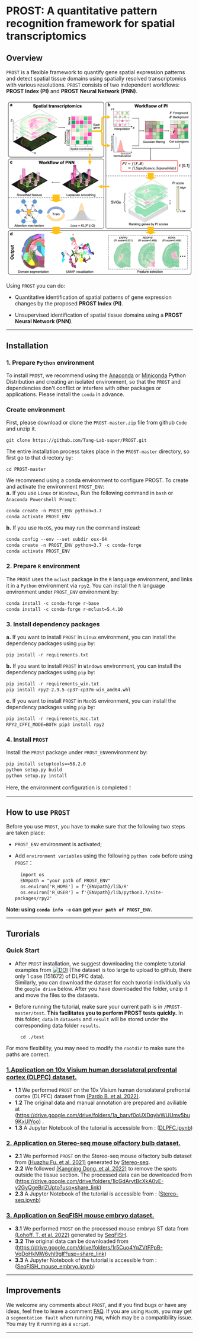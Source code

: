 # PROST: A quantitative pattern recognition framework for spatial transcriptomics 
## Overview
`PROST` is a flexible framework to quantify gene spatial expression patterns and detect spatial tissue domains using spatially resolved transcriptomics with various resolutions. `PROST` consists of two independent workflows: **PROST Index (PI)** and **PROST Neural Network (PNN)**. 


![figure1](./docs/imgs/figure/figure1.png)

Using `PROST` you can do:
* Quantitative identification of spatial patterns of gene expression changes by the proposed **PROST Index (PI)**.

* Unsupervised identification of spatial tissue domains using a **PROST Neural Network (PNN)**. 
---

## Installation
### 1. Prepare `Python` environment
To install `PROST`, we recommend using the [Anaconda](https://anaconda.org/) or [Miniconda](https://docs.conda.io/en/latest/miniconda.html) Python Distribution and creating an isolated environment, so that the `PROST` and dependencies don't conflict or interfere with other packages or applications. Please install the `conda` in advance. 


### Create environment 
First, please download or clone the `PROST-master.zip` file from github `Code` and unzip it. 

    git clone https://github.com/Tang-Lab-super/PROST.git

The entire installation process takes place in the `PROST-master` directory, so first go to that directory by:
   
    cd PROST-master

We recommend using a conda environment to configure PROST. To create and activate the environment `PROST_ENV`:  
**a.** If you use `Linux` or `Windows`, Run the following command in `bash` or `Anaconda Powershell Prompt`:

    conda create -n PROST_ENV python=3.7
    conda activate PROST_ENV

**b.** If you use `MacOS`, you may run the command instead:

    conda config --env --set subdir osx-64
    conda create -n PROST_ENV python=3.7 -c conda-forge
    conda activate PROST_ENV

### 2. Prepare `R` environment
The `PROST` uses the `mclust` package in the `R` language environment, and links it in a `Python` environment via `rpy2`. You can install the `R` language environment under `PROST_ENV` environment by:

    conda install -c conda-forge r-base
    conda install -c conda-forge r-mclust=5.4.10


### 3. Install dependency packages 
**a.** If you want to install `PROST` in `Linux` environment, you can install the dependency packages using `pip` by:
   
    pip install -r requirements.txt

**b.** If you want to install `PROST` in `Windows` environment, you can install the dependency packages using `pip` by:

    pip install -r requirements_win.txt
    pip install rpy2-2.9.5-cp37-cp37m-win_amd64.whl

**c.** If you want to install `PROST` in `MacOS` environment, you can install the dependency packages using `pip` by:
    
    pip install -r requirements_mac.txt
    RPY2_CFFI_MODE=BOTH pip3 install rpy2

### 4. Install `PROST`
Install the `PROST` package under `PROST_ENV`environment by:

    pip install setuptools==58.2.0
    python setup.py build
    python setup.py install

Here, the environment configuration is completed！

---

## How to use `PROST`
Before you use `PROST`, you have to make sure that the following two steps are taken place:  
* `PROST_ENV` environment is activated; 
* Add `environment variables` using the following `python code` before using `PROST`：

        import os
        ENVpath = "your path of PROST_ENV"  
        os.environ['R_HOME'] = f'{ENVpath}/lib/R'
        os.environ['R_USER'] = f'{ENVpath}/lib/python3.7/site-packages/rpy2'

**Note: using `conda info -e` can get `your path of PROST_ENV`.**

---

## Turorials
### Quick Start
* After `PROST` installation, we suggest downloading the complete tutorial examples from [![DOI](https://zenodo.org/badge/DOI/10.5281/zenodo.7827565.svg)](https://doi.org/10.5281/zenodo.7827565) (The dataset is too large to upload to github, there only 1 case (151672) of DLPFC data).   
Similarly, you can download the dataset for each turorial individually via the `google drive` below. After you have downloaded the folder, unzip it and move the files to the datasets.

* Before running the tutorial, make sure your current path is in `/PROST-master/test`. **This facilitates you to perform PROST tests quickly.** In this folder, `data` in `datasets` and `result` will be stored under the corresponding data folder `results`. 

        cd ./test

For more flexibility, you may need to modify the `rootdir` to make sure the paths are correct.

### [1.Application on 10x Visium human dorsolateral prefrontal cortex (DLPFC) dataset.](./docs/tutorials/DLPFC.md "In this vignette, we analyzed tissue section from the human dorsolateral prefrontal cortex (DLPFC) 10x Visium ST dataset, which was manually annotated as the cortical layers and white matter (WM)") 
* **1.1** We performed `PROST` on the 10x Visium human dorsolateral prefrontal cortex (DLPFC) dataset from [(Pardo B. et al. 2022)](https://doi.org/10.1186/s12864-022-08601-w).
* **1.2** The original data and manual annotation are prepared and aviliable at (https://drive.google.com/drive/folders/1a_barvf0oUXDqyivWUUmv5bu9KxUlYoo) .
* **1.3** A Jupyter Notebook of the tutorial is accessible from : ([DLPFC.ipynb](./docs/vignettes/DLPFC.ipynb))

### [2. Application on Stereo-seq mouse olfactory bulb dataset.](./docs/tutorials/Stereo-seq.md "In this vignette, we analysis an ST dataset with cellular resolution (~14 μm in diameter per spot) generated by the Stereo-seq platform from mouse olfactory bulb tissue (add citation) to evaluate the performance of PROST on ST datasets with single-cell resolution.")
* **2.1** We performed `PROST` on the Stereo-seq mouse olfactory bulb dataset from [(Huazhu Fu. et al. 2021)](https://doi.org/10.1101/2021.06.15.448542) generated by [Stereo-seq](https://doi.org/10.1016/j.cell.2022.04.003).
* **2.2** We followed [(Kangning Dong. et al. 2022)](https://doi.org/10.1038/s41467-022-29439-6) to remove the spots outside the tissue section. The processed data can be downloaded from (https://drive.google.com/drive/folders/1lcGdArvtBcXkA0vE-v2GyQgeBrlZUpto?usp=share_link)
* **2.3** A Jupyter Notebook of the tutorial is accessible from : ([Stereo-seq.ipynb](./docs/vignettes/Stereo-seq.ipynb))

### [3. Application on SeqFISH mouse embryo dataset.](./docs/tutorials/SeqFISH_mouse_embryo.md "In this vignette, we applied PROST onto a SeqFISH-profiled dataset to evaluate its general applicability.")
* **3.1** We performed `PROST` on the processed mouse embryo ST data from [(Lohoff, T. et al. 2022)](https://doi.org/10.1038/s41587-021-01006-2) generated by [SeqFISH](https://spatial.caltech.edu/seqfish/).
* **3.2** The original data can be downloaded from (https://drive.google.com/drive/folders/1r5Cuo4YqZVtFPpB-VqDoHkMW6vhl9glf?usp=share_link)
* **3.3** A Jupyter Notebook of the tutorial is accessible from : ([SeqFISH_mouse_embryo.ipynb](./docs/vignettes/SeqFISH_mouse_embryo.ipynb))

---

## Improvements
We welcome any comments about `PROST`, and if you find bugs or have any ideas, feel free to leave a comment [FAQ](https://github.com/Tang-Lab-super/PROST/labels/FAQ).
If you are using `MacOS`, you may get a `segmentation fault` when running `PNN`, which may be a compatibility issue. You may try it running as a `script`. 

---

